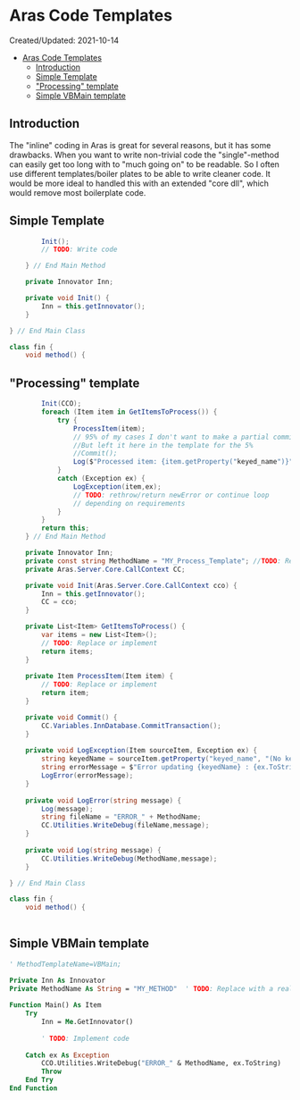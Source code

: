 # Aras Code Templates
<div class='editDate'>Created/Updated: 2021-10-14</div>

- [Aras Code Templates](#aras-code-templates)
  - [Introduction](#introduction)
  - [Simple Template](#simple-template)
  - ["Processing" template](#processing-template)
  - [Simple VBMain template](#simple-vbmain-template)

## Introduction
The "inline" coding in Aras is great for several reasons, but it has some drawbacks. When you want to write non-trivial code the "single"-method can easily get too long with to "much going on" to be readable. So I often use different templates/boiler plates to be able to write cleaner code.
It would be more ideal to handled this with an extended "core dll", which would remove most boilerplate code. 

## Simple Template
``` c#
        Init();
        // TODO: Write code

    } // End Main Method

    private Innovator Inn;

    private void Init() {
        Inn = this.getInnovator();
    }

} // End Main Class

class fin {
    void method() {


```

## "Processing" template
``` c#
        Init(CCO);
        foreach (Item item in GetItemsToProcess()) {
            try {
                ProcessItem(item);
                // 95% of my cases I don't want to make a partial commit. 
                //But left it here in the template for the 5%
                //Commit();   
                Log($"Processed item: {item.getProperty("keyed_name")}");
            }
            catch (Exception ex) {
                LogException(item,ex);
                // TODO: rethrow/return newError or continue loop
                // depending on requirements
            }
        }
        return this;
    } // End Main Method

    private Innovator Inn;
    private const string MethodName = "MY_Process_Template"; //TODO: Replace with your method name
    private Aras.Server.Core.CallContext CC;

    private void Init(Aras.Server.Core.CallContext cco) {
        Inn = this.getInnovator();
        CC = cco;
    }

    private List<Item> GetItemsToProcess() {
        var items = new List<Item>();
        // TODO: Replace or implement
        return items;
    }
    
    private Item ProcessItem(Item item) {
        // TODO: Replace or implement
        return item;
    }

    private void Commit() {
        CC.Variables.InnDatabase.CommitTransaction();
    }
    
    private void LogException(Item sourceItem, Exception ex) {
        string keyedName = sourceItem.getProperty("keyed_name", "(No keyed name)");
        string errorMessage = $"Error updating {keyedName} : {ex.ToString()}";
        LogError(errorMessage);        
    }
    
    private void LogError(string message) {
        Log(message);
        string fileName = "ERROR_" + MethodName;
        CC.Utilities.WriteDebug(fileName,message);
    }
    
    private void Log(string message) {
        CC.Utilities.WriteDebug(MethodName,message);
    }

} // End Main Class

class fin {
    void method() {
        
```

## Simple VBMain template
``` vb
' MethodTemplateName=VBMain;

Private Inn As Innovator
Private MethodName As String = "MY_METHOD"  ' TODO: Replace with a real method name
    
Function Main() As Item
    Try
        Inn = Me.GetInnovator()
        
        ' TODO: Implement code
        
    Catch ex As Exception
        CCO.Utilities.WriteDebug("ERROR_" & MethodName, ex.ToString)
        Throw
    End Try
End Function
```
